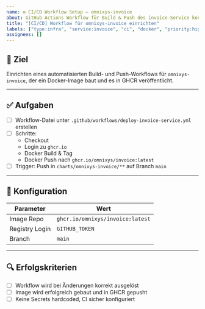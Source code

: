 ```yaml
---
name: ⚙️ CI/CD Workflow Setup – omnixys-invoice
about: GitHub Actions Workflow für Build & Push des invoice-Service konfigurieren
title: "[CI/CD] Workflow für omnixys-invoice einrichten"
labels: ["type:infra", "service:invoice", "ci", "docker", "priority:high"]
assignees: []
---
```


## 🎯 Ziel

Einrichten eines automatisierten Build- und Push-Workflows für `omnixys-invoice`, der ein Docker-Image baut und es in GHCR veröffentlicht.

---

## ✅ Aufgaben

- [ ] Workflow-Datei unter `.github/workflows/deploy-invoice-service.yml` erstellen
- [ ] Schritte:
  - Checkout
  - Login zu `ghcr.io`
  - Docker Build & Tag
  - Docker Push nach `ghcr.io/omnixys/invoice:latest`
- [ ] Trigger: Push in `charts/omnixys-invoice/**` auf Branch `main`

---

## 🔧 Konfiguration

| Parameter      | Wert                             |
| -------------- | -------------------------------- |
| Image Repo     | `ghcr.io/omnixys/invoice:latest` |
| Registry Login | `GITHUB_TOKEN`                   |
| Branch         | `main`                           |

---

## 🔍 Erfolgskriterien

- [ ] Workflow wird bei Änderungen korrekt ausgelöst
- [ ] Image wird erfolgreich gebaut und in GHCR gepusht
- [ ] Keine Secrets hardcoded, CI sicher konfiguriert
